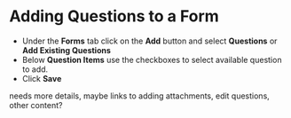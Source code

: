 # Adding Questions to a Form

- Under the **Forms** tab click on the **Add** button and select **Questions** or **Add Existing Questions**
- Below **Question Items** use the checkboxes to select available question to add. 
- Click **Save**

needs more details, maybe links to adding attachments, edit questions, other content?

